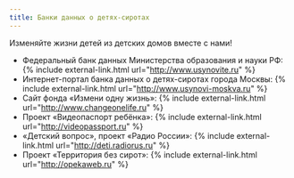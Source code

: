 ```yaml
---
title: Банки данных о детях-сиротах
---
```


Изменяйте жизни детей из детских домов вместе с нами!
* Федеральный банк данных Министерства образования и науки РФ: {% include external-link.html url="http://www.usynovite.ru" %}
* Интернет-портал банка данных о детях-сиротах города Москвы: {% include external-link.html url="http://www.usynovi-moskva.ru" %}
* Сайт фонда «Измени одну жизнь»: {% include external-link.html url="http://www.changeonelife.ru" %}
* Проект «Видеопаспорт ребёнка»: {% include external-link.html url="http://videopassport.ru" %}
* «Детский вопрос», проект «Радио России»: {% include external-link.html url="http://deti.radiorus.ru" %}
* Проект «Территория без сирот»: {% include external-link.html url="http://opekaweb.ru" %}
